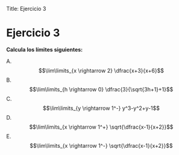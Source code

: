 Title: Ejercicio 3

# Ejercicio 3

**Calcula los límites siguientes:**

A.  $$\lim\limits_{x \rightarrow 2} \dfrac{x+3}{x+6}$$
B.  $$\lim\limits_{h \rightarrow 0} \dfrac{3}{\sqrt{3h+1}+1}$$
C.  $$\lim\limits_{y \rightarrow 1^-} y^3-y^2+y-1$$
D.  $$\lim\limits_{x \rightarrow 1^+} \sqrt{\dfrac{x-1}{x+2}}$$
E.  $$\lim\limits_{x \rightarrow 1^-} \sqrt{\dfrac{x-1}{x+2}}$$

